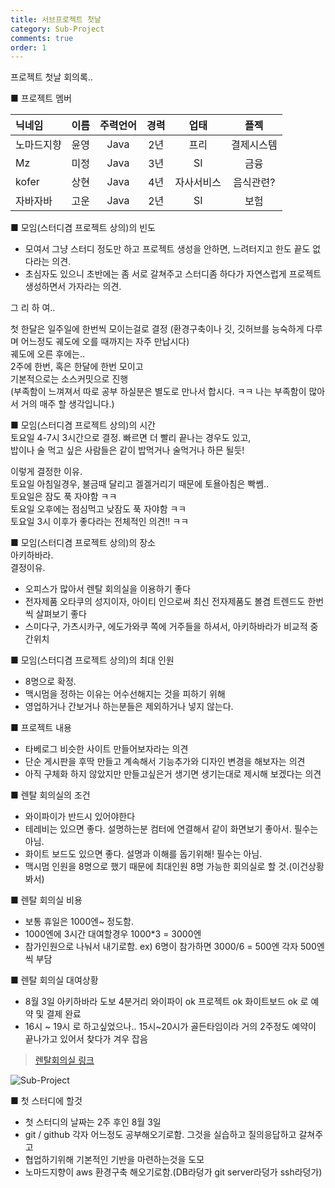 ```yaml
---
title: 서브프로젝트 첫날
category: Sub-Project
comments: true
order: 1
---
```


프로젝트 첫날 회의록..  

■ 프로젝트 멤버  

| 닉네임 | 이름 | 주력언어 | 경력 | 업태 | 플젝 |   
|:-----------|:---------|:----------:|:------------:|:-----------:|:-----------:|  
| 노마드지향 | 윤영 | Java | 2년 | 프리 | 결제시스템 |  
| Mz | 미정 | Java | 3년 | SI | 금융
| kofer | 상현 | Java | 4년 | 자사서비스 | 음식관련?
| 자바자바 | 고운 | Java | 2년 | SI | 보험

■ 모임(스터디겸 프로젝트 상의)의 빈도
- 모여서 그냥 스터디 정도만 하고 프로젝트 생성을 안하면, 느려터지고 한도 끝도 없다라는 의견.  
- 초심자도 있으니 초반에는 좀 서로 갈쳐주고 스터디좀 하다가 자연스럽게 프로젝트 생성하면서 가자라는 의견.  

그 리 하 여..  

첫 한달은 일주일에 한번씩 모이는걸로 결정
(환경구축이나 깃, 깃허브를 능숙하게 다루며 어느정도 궤도에 오를 때까지는 자주 만납시다)  
궤도에 오른 후에는..  
2주에 한번, 혹은 한달에 한번 모이고  
기본적으로는 소스커밋으로 진행  
(부족함이 느껴져서 따로 공부 하실분은 별도로 만나서 합시다. ㅋㅋ 나는 부족함이 많아서 거의 매주 할 생각입니다.)

■ 모임(스터디겸 프로젝트 상의)의 시간  
토요일 4-7시 3시간으로 결정. 
빠르면 더 빨리 끝나는 경우도 있고,  
밥이나 술 먹고 싶은 사람들은 같이 밥먹거나 술먹거나 하믄 될듯!  

이렇게 결정한 이유.  
토요일 아침일경우, 불금때 달리고 겔겔거리기 때문에 토욜아침은 빡쎔..  
토요일은 잠도 푹 자야함 ㅋㅋ  
토요일 오후에는 점심먹고 낮잠도 푹 자야함 ㅋㅋ  
토요일 3시 이후가 좋다라는 전체적인 의견!! ㅋㅋ  

■ 모임(스터디겸 프로젝트 상의)의 장소  
아키하바라.  
결정이유.
- 오피스가 많아서 렌탈 회의실을 이용하기 좋다
- 전자제품 오타쿠의 성지이자, 아이티 인으로써 최신 전자제품도 볼겸 트렌드도 한번씩 살펴보기 좋다
- 스미다구, 가츠시카구, 에도가와쿠  쪽에 거주들을 하셔서, 아키하바라가 비교적 중간위치 

■ 모임(스터디겸 프로젝트 상의)의 최대 인원
- 8명으로 확정. 
- 맥시멈을 정하는 이유는 어수선해지는 것을 피하기 위해
- 영업하거나 간보거나 하는분들은 제외하거나 넣지 않는다.

■ 프로젝트 내용
- 타베로그 비슷한 사이트 만들어보자라는 의견
- 단순 게시판을 후딱 만들고 계속해서 기능추가와 디자인 변경을 해보자는 의견
- 아직 구체화 하지 않았지만 만들고싶은거 생기면 생기는대로 제시해 보겠다는 의견

■ 렌탈 회의실의 조건  
- 와이파이가 반드시 있어야한다
- 테레비는 있으면 좋다. 설명하는분 컴터에 연결해서 같이 화면보기 좋아서. 필수는 아님.
- 화이트 보드도 있으면 좋다. 설명과 이해를 돕기위해! 필수는 아님.
- 맥시멈 인원을 8명으로 했기 때문에 최대인원 8명 가능한 회의실로 할 것.(이건상황봐서)

■ 렌탈 회의실 비용
- 보통 휴일은 1000엔~ 정도함.
- 1000엔에 3시간 대여할경우  1000*3 = 3000엔   
- 참가인원으로 나눠서 내기로함.   ex) 6명이 참가하면   3000/6 = 500엔   각자 500엔씩 부담

■ 렌탈 회의실 대여상황
- 8월 3일 아키하바라 도보 4분거리  와이파이 ok 프로젝트 ok 화이트보드 ok 로 예약 및 결제 완료  
- 16시 ~ 19시 로 하고싶었으나.. 15시~20시가 골든타임이라 거의 2주정도 예약이 끝나가고 있어서 찾다가 겨우 잡음

>[렌탈회의실 링크](https://www.spacee.jp/listings/11098)  

![Sub-Project](./rental-space.png)  



■ 첫 스터디에 할것 
- 첫 스터디의 날짜는 2주 후인 8월 3일   
- git / github 각자 어느정도 공부해오기로함.  그것을 실습하고 질의응답하고 갈쳐주고
- 협업하기위해 기본적인 기반을 마련하는것을 도모
- 노마드지향이 aws 환경구축 해오기로함.(DB라덩가 git server라덩가 ssh라덩가)



